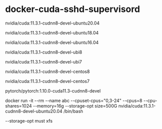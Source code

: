 # docker-cuda-sshd-supervisord

nvidia/cuda:11.3.1-cudnn8-devel-ubuntu20.04

nvidia/cuda:11.3.1-cudnn8-devel-ubuntu18.04

nvidia/cuda:11.3.1-cudnn8-devel-ubuntu16.04

nvidia/cuda:11.3.1-cudnn8-devel-ubi8

nvidia/cuda:11.3.1-cudnn8-devel-ubi7

nvidia/cuda:11.3.1-cudnn8-devel-centos8

nvidia/cuda:11.3.1-cudnn8-devel-centos7

pytorch/pytorch:1.10.0-cuda11.3-cudnn8-devel

docker run -it --rm --name abc --cpuset-cpus="0,3-24" --cpus=8 --cpu-shares=1024 --memory=16g --storage-opt size=500G nvidia/cuda:11.3.1-cudnn8-devel-ubuntu20.04 /bin/bash

--storage-opt must xfs